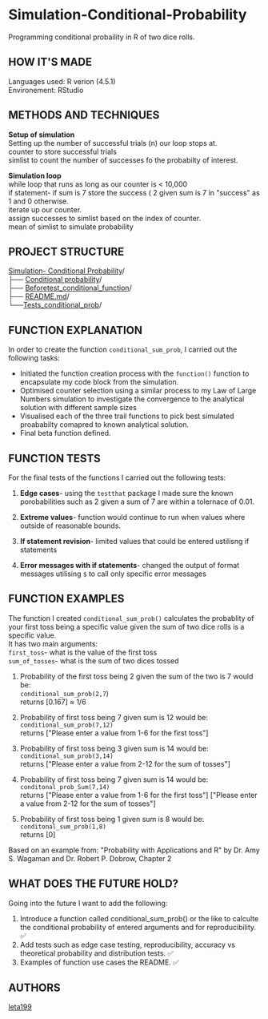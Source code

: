 # Simulation-Conditional-Probability

Programming conditional probaility in R of two dice rolls.   
 
## HOW IT'S MADE 
Languages used: R verion (4.5.1)    
Environement: RStudio

## METHODS AND TECHNIQUES  
**Setup of simulation**   
Setting up the number of successful trials (n) our loop stops at.  
counter to store successful trials   
simlist to count the number of successes fo the probabilty of interest. 

**Simulation loop**  
while loop that runs  as long as our counter is < 10,000  
if statement- if sum is 7 store  the success ( 2 given sum is 7 in "success" as 1 and 0 otherwise.   
iterate up our counter.     
assign successes to simlist based on the index of counter.   
mean of simlist to simulate probability 

## PROJECT STRUCTURE      
[Simulation- Conditional Probability](https://github.com/leta199/Simulation-Conditional-Probability)/  
├── [Conditional probability](https://github.com/leta199/Simulation-Conditional-Probability/blob/main/Conditional%20probability.r)/   
├── [Beforetest_conditional_function](https://github.com/leta199/Simulation-Conditional-Probability/blob/main/Beforetests_conditional_function.r)/  
├── [README.md](https://github.com/leta199/Simulation-Conditional-Probability/blob/main/README.md)/    
└──[Tests_conditional_prob](https://github.com/leta199/Simulation-Conditional-Probability/blob/main/Tests_conditional_prob.r)/

## FUNCTION EXPLANATION

In order to create the function `conditional_sum_prob`, I carried out the following tasks:

- Initiated the function creation process with the `function()` function to encapsulate my code block from the simulation.
- Optimised counter selection using a similar process to my Law of Large Numbers simulation to investigate the convergence to the analytical solution with different sample sizes
- Visualised each of the three trail functions to pick best simulated proababilty comapred to known analytical solution.
- Final beta function defined.

## FUNCTION TESTS 
For the final tests of the functions I carried out the following tests:   
1) **Edge cases**- using the `testthat` package I made sure the known porobabilities such as 2 given a sum of 7 are within a tolernace of 0.01. 

2) **Extreme values**- function would continue to run when values where outside of reasonable bounds.   

3) **If statement revision**- limited values that could be entered ustilisng if statements   

4) **Error messages with if statements**- changed the output of format messages utilising `$` to call only specific error messages

## FUNCTION EXAMPLES  
The function I created `conditional_sum_prob()` calculates the probablity of your first toss being a specific value given the sum of two dice rolls is a specific value.  
It has two main arguments:  
`first_toss`- what is the value of the first toss   
`sum_of_tosses`- what is the sum of two dices tossed   

1) Probability of the first toss being 2 given the sum of the two is 7 would be:  
`conditional_sum_prob(2,7`)   
returns [0.167] ≈ 1/6 

2) Probability of first toss being 7 given sum is 12 would be:  
`conditional_sum_prob(7,12)`  
returns  ["Please enter a value from 1-6 for the first toss"]

3) Probability of first toss being 3 given sum is 14 would be:  
`conditional_sum_prob(3,14)`  
returns ["Please enter a value from 2-12 for the sum of tosses"]

4) Probability of first toss being 7 given sum is 14 would be:  
`conditonal_prob_Sum(7,14)`  
returns  ["Please enter a value from 1-6 for the first toss"]
         ["Please enter a value from 2-12 for the sum of tosses"]
                    
6) Probability of first toss being 1 given sum is 8 would be:  
`conditonal_sum_prob(1,8)`  
returns [0] 
   
Based on an example from:
"Probability with Applications and R" by Dr. Amy S. Wagaman and Dr. Robert P. Dobrow, Chapter 2

## WHAT DOES THE FUTURE HOLD?  
 Going into the future I want to add the following:  
 1) Introduce a function called conditional_sum_prob() or the like to calculte the conditional probability of entered arguments and for reproducibility.  ✅
 2) Add tests such as edge case testing, reproducibility, accuracy vs theoretical probability and distribution tests. ✅
 3) Examples of function use cases the README. ✅  

## AUTHORS   
[leta199](https://github.com/leta199)  


